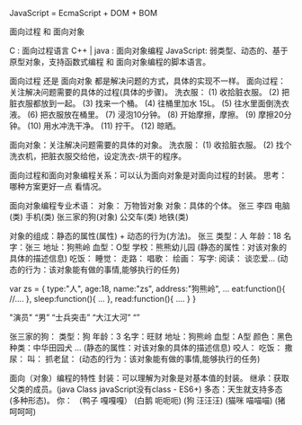 JavaScript = EcmaScript  + DOM + BOM

面向过程 和 面向对象

C : 面向过程语言
C++ | java : 面向对象编程 
JavaScript: 弱类型、动态的、基于原型对象，支持函数式编程 和 面向对象编程的脚本语言。


面向过程 还是 面向对象 都是解决问题的方式，具体的实现不一样。
面向过程：关注解决问题需要的具体的过程(具体的步骤)。
  洗衣服：
    (1) 收拾脏衣服。
    (2) 把脏衣服都放到一起。
    (3) 找来一个桶。
    (4) 往桶里加水 15L。
    (5) 往水里面倒洗衣液。
    (6) 把衣服放在桶里。
    (7) 浸泡10分钟。
    (8) 开始摩擦，摩擦。
    (9) 摩擦20分钟。
    (10) 用水冲洗干净。
    (11) 拧干。
    (12) 晾晒。

面向对象：关注解决问题需要的具体的对象。
  洗衣服：
    (1)  收拾脏衣服。
    (2)  找个洗衣机，把脏衣服交给他，设定洗衣-烘干的程序。


面向过程和面向对象编程关系：可以认为面向对象是对面向过程的封装。
思考：哪种方案更好一点 看情况。



面向对象编程专业术语：
对象：
  万物皆对象 
  对象：具体的个体。
       张三  李四  电脑(类) 手机(类)  张三家的狗(对象)   公交车(类)   地铁(类)

  对象的组成：静态的属性(属性) + 动态的行为(方法)。
  张三 
    类型：人
    年龄：18
    名字：张三
    地址：狗熊岭
    血型：O型
    学校：熊熊幼儿园
    (静态的属性：对该对象的具体的描述信息)
    吃饭：
    睡觉：
    走路：
    唱歌：
    绘画：
    写字:
    阅读：
    谈恋爱...
    (动态的行为：该对象能有做的事情,能够执行的任务)

var zs = {
  type:"人",
  age:18,
  name:"zs",
  address:"狗熊岭",
  ...
  eat:function(){
    //....
  },
  sleep:function(){
    ...
  },
  read:function(){
    ....
  }
}

"演员" “男”  “士兵突击” “大江大河” “”

  张三家的狗：
    类型：狗
    年龄：3
    名字：旺财
    地址：狗熊岭
    血型：A型
    颜色：黑色
    种类：中华田园犬
    ...
    (静态的属性：对该对象的具体的描述信息)
    咬人：
    吃饭：
    撒尿：
    叫：
    抓老鼠：
    (动态的行为：该对象能有做的事情,能够执行的任务)





面向（对象）编程的特性
  封装：可以理解为对象是对基本值的封装。
  继承：获取父类的成员。(java Class   javaScript没有class - ES6+)
  多态：天生就支持多态(多种形态)。
你：
  （鸭子 嘎嘎嘎）  (白鹅 呃呃呃)   (狗 汪汪汪)  (猫咪 喵喵喵)   (猪 呵呵呵)

